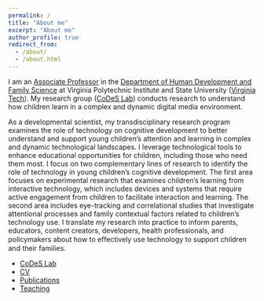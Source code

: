 ```yaml
---
permalink: /
title: "About me"
excerpt: "About me"
author_profile: true
redirect_from: 
  - /about/
  - /about.html
---
```


I am an [Associate Professor](https://liberalarts.vt.edu/departments-and-schools/department-of-human-development-and-family-science/faculty/koeun-choi.html) in the [Department of Human Development and Family Science](https://liberalarts.vt.edu/departments-and-schools/department-of-human-development-and-family-science.html/) at Virginia Polytechnic Institute and State University ([Virginia Tech](https://vt.edu/)). My research group ([CoDeS Lab](http://kchoi.org/)) conducts research to understand how children learn in a complex and dynamic digital media environment.

As a developmental scientist, my transdisciplinary research program examines the role
of technology on cognitive development to better understand and support young children’s attention and learning in complex and dynamic technological landscapes. I leverage technological tools to enhance educational opportunities for children, including those who need them most. I focus on two complementary lines of research to identify the role of technology in young children’s cognitive development. The first area focuses on experimental research that examines children’s learning from interactive technology, which includes devices and systems that require active engagement from children to facilitate interaction and learning. The second area includes eye-tracking and correlational studies that investigate attentional processes and family contextual factors related to children’s technology use. I translate my research into practice to inform parents, educators, content creators, developers, health professionals, and policymakers about how to eﬀectively use technology to support children and their families.

* [CoDeS Lab](http://kchoi.org/)
* [CV](http://kchoi.org/files/ChoiCV.pdf)
* [Publications](http://kchoi.org/publications/)
* [Teaching](https://koeunchoi.github.io/teaching/)
